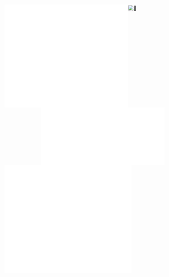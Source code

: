 
<img align="left" width="390" alt="🦑" src="/general.svg">


<img align="right" width="390" alt="🦑" src="/metrics.followup.svg">

<img align="center" width="390" alt="🦑" src="">
<img align="center" src="/achievements.svg" alt="Metrics" width="400">


